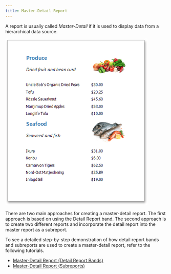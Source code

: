 ```yaml
---
title: Master-Detail Report
---
```

A report is usually called _Master-Detail_ if it is used to display data from a hierarchical data source.

![eud-subreports-10](../../../../images/Img120292.png)

There are two main approaches for creating a master-detail report. The first approach is based on using the Detail Report band. The second approach is to create two different reports and incorporate the detail report into the master report as a subreport.

To see a detailed step-by-step demonstration of how detail report bands and subreports are used to create a master-detail report, refer to the following tutorials.
* [Master-Detail Report (Detail Report Bands)](../../../../../interface-elements-for-desktop/articles/report-designer/report-designer-for-wpf/report-types/master-detail-report-(detail-report-bands).md)
* [Master-Detail Report (Subreports)](../../../../../interface-elements-for-desktop/articles/report-designer/report-designer-for-wpf/report-types/master-detail-report-(subreports).md)